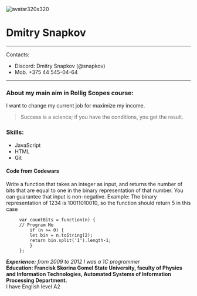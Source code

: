 ![avatar320x320](https://user-images.githubusercontent.com/60675279/158325041-cdd6372c-dbee-4284-a43a-a10f91ac4927.jpg)

# Dmitry Snapkov  
***
Contacts:  
* Discord: Dmitry Snapkov (@snapkov)  
* Mob. +375 44 545-04-64  
***  
### About my main aim in Rollig Scopes course:  
I want to change my current job for maximize my income.  
> Success is a science; if you have the conditions, you get the result.  

### Skills:  
- JavaScript  
- HTML  
- Git  
  
#### Code from Codewars  
Write a function that takes an integer as input, and returns the number of bits that are equal to one in the binary representation of that number. You can guarantee that input is non-negative.
Example: The binary representation of 1234 is 10011010010, so the function should return 5 in this case
```
     var countBits = function(n) {
     // Program Me
         if (n >= 0) {
         let bin = n.toString(2);
         return bin.split('1').length-1;
         }
     }; 
```
***Experience:*** *from 2009 to 2012 I was a 1C programmer*  
__Education: Francisk Skorina Gomel State University, faculty of Physics and Information Technologies, Automated Systems of Information Processing Department.__  
I have English level A2
